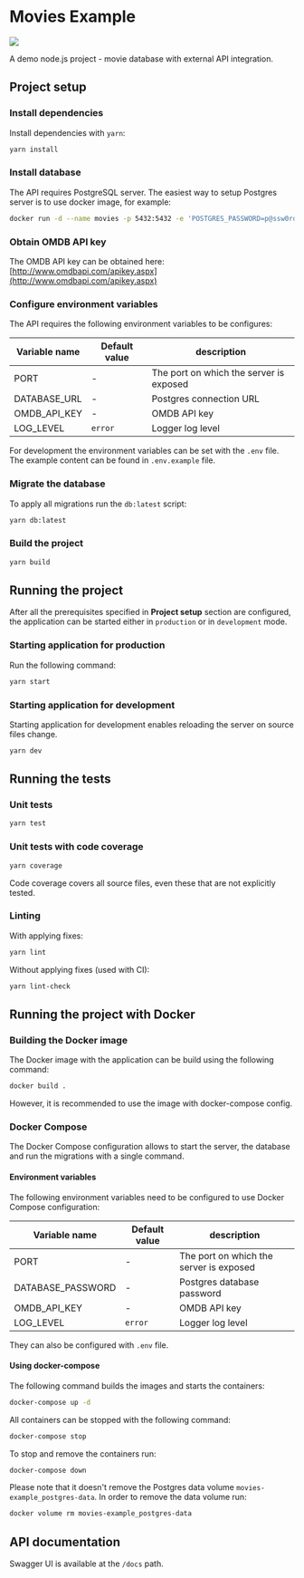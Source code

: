 # Movies Example
![](https://github.com/bpatrzyk/movies-example/workflows/CI/badge.svg)

A demo node.js project - movie database with external API integration.

## Project setup
### Install dependencies
Install dependencies with `yarn`:
```bash
yarn install
```

### Install database
The API requires PostgreSQL server. The easiest way to setup Postgres server is to use docker image, for example:
```bash
docker run -d --name movies -p 5432:5432 -e 'POSTGRES_PASSWORD=p@ssw0rd42' -e 'POSTGRES_DB=movies' postgres
```

### Obtain OMDB API key
The OMDB API key can be obtained here: [http://www.omdbapi.com/apikey.aspx](http://www.omdbapi.com/apikey.aspx)

### Configure environment variables
The API requires the following environment variables to be configures:

| Variable name | Default value | description |
| --- | --- | --- |
| PORT | - | The port on which the server is exposed |
| DATABASE_URL | - | Postgres connection URL |
| OMDB_API_KEY | - | OMDB API key |
| LOG_LEVEL | `error` | Logger log level |

For development the environment variables can be set with the `.env` file. 
The example content can be found in `.env.example` file.

### Migrate the database
To apply all migrations run the `db:latest` script:
```bash
yarn db:latest
```

### Build the project
```bash
yarn build
```

## Running the project
After all the prerequisites specified in **Project setup** section are configured, the application can be started either in `production` or in `development` mode.
### Starting application for production
Run the following command:
```bash
yarn start
``` 

### Starting application for development
Starting application for development enables reloading the server on source files change.
```bash
yarn dev
```

## Running the tests
### Unit tests
```bash
yarn test
```

### Unit tests with code coverage
```bash
yarn coverage
```
Code coverage covers all source files, even these that are not explicitly tested.

### Linting
With applying fixes:
```bash
yarn lint
```

Without applying fixes (used with CI):
```bash
yarn lint-check
```

## Running the project with Docker
### Building the Docker image
The Docker image with the application can be build using the following command:
```bash
docker build .
```
However, it is recommended to use the image with docker-compose config.

### Docker Compose
The Docker Compose configuration allows to start the server, the database and run the migrations with a single command.

#### Environment variables
The following environment variables need to be configured to use Docker Compose configuration:

| Variable name | Default value | description |
| --- | --- | --- |
| PORT | - | The port on which the server is exposed |
| DATABASE_PASSWORD | - | Postgres database password |
| OMDB_API_KEY | - | OMDB API key |
| LOG_LEVEL | `error` | Logger log level |

They can also be configured with `.env` file.

#### Using docker-compose
The following command builds the images and starts the containers:
```bash
docker-compose up -d
```

All containers can be stopped with the following command:
```bash
docker-compose stop
```

To stop and remove the containers run:
```bash
docker-compose down
```
Please note that it doesn't remove the Postgres data volume `movies-example_postgres-data`. In order to remove the data volume run:
```bash 
docker volume rm movies-example_postgres-data
```

## API documentation
Swagger UI is available at the `/docs` path.
